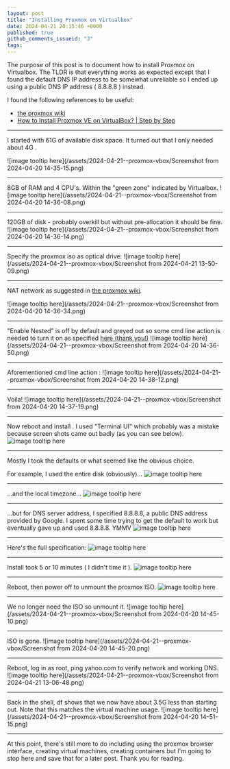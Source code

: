 ```yaml
---
layout: post
title: "Installing Proxmox on Virtualbox"
date: 2024-04-21 20:15:46 +0000
published: true
github_comments_issueid: "3"
tags:
---
```


The purpose of this post is to document how to install Proxmox on Virtualbox.   The TLDR is that everything works as expected except that I found the default DNS IP address to be somewhat unreliable so I ended up using a public DNS IP address ( 8.8.8.8 ) instead.

I found the following references to be useful:

- [the proxmox wiki](https://pve.proxmox.com/wiki/Proxmox_VE_inside_VirtualBox)
- [How to Install Proxmox VE on VirtualBox? \| Step by Step](https://getlabsdone.com/how-to-install-proxmox-ve-on-virtualbox-step-by-step/)

------

I started with 61G of available disk space.   It turned out that I only needed about 4G .

![image tooltip here](/assets/2024-04-21--proxmox-vbox/Screenshot from 2024-04-20 14-35-15.png)

------
8GB of RAM and 4 CPU's.   Within the "green zone" indicated by Virtualbox.
![image tooltip here](/assets/2024-04-21--proxmox-vbox/Screenshot from 2024-04-20 14-36-08.png)

-----------
120GB of disk - probably overkill but without pre-allocation it should be fine.
![image tooltip here](/assets/2024-04-21--proxmox-vbox/Screenshot from 2024-04-20 14-36-14.png)

------
Specify the proxmox iso as optical drive:
![image tooltip here](/assets/2024-04-21--proxmox-vbox/Screenshot from 2024-04-21 13-50-09.png)


-----------
NAT network as suggested in [the proxmox wiki](https://pve.proxmox.com/wiki/Proxmox_VE_inside_VirtualBox).

![image tooltip here](/assets/2024-04-21--proxmox-vbox/Screenshot from 2024-04-20 14-36-34.png)

----------
"Enable Nested" is off by default and greyed out so some cmd line action is needed to turn it on as specified [here (thank you!)](https://getlabsdone.com/how-to-install-proxmox-ve-on-virtualbox-step-by-step/)
![image tooltip here](/assets/2024-04-21--proxmox-vbox/Screenshot from 2024-04-20 14-36-50.png)

----------
Aforementioned cmd line action :
![image tooltip here](/assets/2024-04-21--proxmox-vbox/Screenshot from 2024-04-20 14-38-12.png)

----------
Voila!
![image tooltip here](/assets/2024-04-21--proxmox-vbox/Screenshot from 2024-04-20 14-37-19.png)

----------
Now reboot and install .  I used "Terminal UI" which probably was a mistake because screen shots came out badly (as you can see below).
![image tooltip here](/assets/2024-04-21--proxmox-vbox/VirtualBox_proxmox_20_04_2024_14_38_33.png)

----------
Mostly I took the defaults or what seemed like the obvious choice.

For example, I used the entire disk (obviously)...
![image tooltip here](/assets/2024-04-21--proxmox-vbox/VirtualBox_proxmox_20_04_2024_14_39_30.png)

----------
...and the local timezone...
![image tooltip here](/assets/2024-04-21--proxmox-vbox/VirtualBox_proxmox_20_04_2024_14_39_55.png)

----------
...but for DNS server address, I specified 8.8.8.8, a public DNS address provided by Google.   I spent some time trying to get the default to work but eventually gave up and used 8.8.8.8.   YMMV
![image tooltip here](/assets/2024-04-21--proxmox-vbox/VirtualBox_proxmox_20_04_2024_14_41_13.png)

----------
Here's the full specification:
![image tooltip here](/assets/2024-04-21--proxmox-vbox/VirtualBox_proxmox_20_04_2024_14_41_34.png)


----------
Install took 5 or 10 minutes ( I didn't time it ).
![image tooltip here](/assets/2024-04-21--proxmox-vbox/VirtualBox_proxmox_20_04_2024_14_42_07.png)

----------
Reboot, then power off to unmount the proxmox ISO.
![image tooltip here](/assets/2024-04-21--proxmox-vbox/VirtualBox_proxmox_20_04_2024_14_44_20.png)

----------
We no longer need the ISO so unmount it.
![image tooltip here](/assets/2024-04-21--proxmox-vbox/Screenshot from 2024-04-20 14-45-10.png)

----------
ISO is gone.
![image tooltip here](/assets/2024-04-21--proxmox-vbox/Screenshot from 2024-04-20 14-45-20.png)


----------
Reboot, log in as root, ping yahoo.com to verify network and working DNS.   
![image tooltip here](/assets/2024-04-21--proxmox-vbox/Screenshot from 2024-04-21 13-06-48.png)

----------
Back in the shell, df shows that we now have about 3.5G less than starting out.   Note that this matches the virtual machine usage.
![image tooltip here](/assets/2024-04-21--proxmox-vbox/Screenshot from 2024-04-20 14-51-15.png)


----------
At this point, there's still more to do including using the proxmox browser interface, creating virtual machines, creating containers but I'm going to stop here and save that for a later post.  Thank you for reading.
